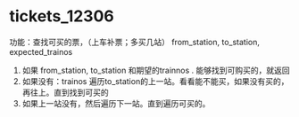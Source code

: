# tickets_12306

功能：查找可买的票，（上车补票；多买几站）
from_station, to_station, expected_trainos
1. 如果 from_station, to_station 和期望的trainnos . 能够找到可购买的，就返回
2. 如果没有：trainos 遍历to_station的上一站。看看能不能买，如果没有买的，再往上。直到找到可买的
3. 如果上一站没有，然后遍历下一站。直到遍历可买的。
